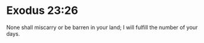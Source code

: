 # Exodus 23:26

None shall miscarry or be barren in your land; I will fulfill the number of your days.
